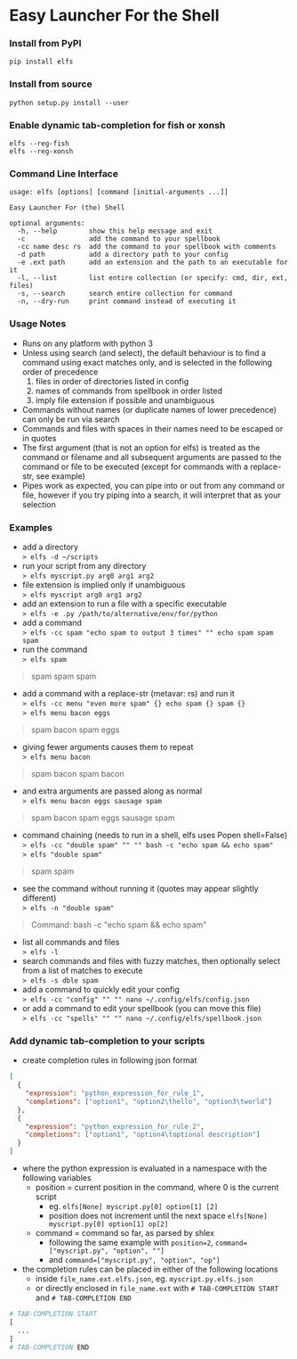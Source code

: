 # Easy Launcher For the Shell
### Install from PyPI
```
pip install elfs
```
### Install from source
```
python setup.py install --user
```
### Enable dynamic tab-completion for fish or xonsh
```
elfs --reg-fish
elfs --reg-xonsh
```
### Command Line Interface
```
usage: elfs [options] [command [initial-arguments ...]]

Easy Launcher For (the) Shell

optional arguments:
  -h, --help        show this help message and exit
  -c                add the command to your spellbook
  -cc name desc rs  add the command to your spellbook with comments
  -d path           add a directory path to your config
  -e .ext path      add an extension and the path to an executable for it
  -l, --list        list entire collection (or specify: cmd, dir, ext, files)
  -s, --search      search entire collection for command
  -n, --dry-run     print command instead of executing it
```
### Usage Notes
- Runs on any platform with python 3
- Unless using search (and select), the default behaviour is to find a command using exact matches only, and is selected in the following order of precedence
  1. files in order of directories listed in config
  2. names of commands from spellbook in order listed
  3. imply file extension if possible and unambiguous
- Commands without names (or duplicate names of lower precedence) can only be run via search
- Commands and files with spaces in their names need to be escaped or in quotes
- The first argument (that is not an option for elfs) is treated as the command or filename and all subsequent arguments are passed to the command or file to be executed (except for commands with a replace-str, see example)
- Pipes work as expected, you can pipe into or out from any command or file, however if you try piping into a search, it will interpret that as your selection
### Examples
- add a directory  
```> elfs -d ~/scripts```
- run your script from any directory  
```> elfs myscript.py arg0 arg1 arg2```
- file extension is implied only if unambiguous  
```> elfs myscript arg0 arg1 arg2```
- add an extension to run a file with a specific executable  
```> elfs -e .py /path/to/alternative/env/for/python```
- add a command  
```> elfs -cc spam "echo spam to output 3 times" "" echo spam spam spam```
- run the command  
```> elfs spam```
> spam spam spam
- add a command with a replace-str (metavar: rs) and run it  
```> elfs -cc menu "even more spam" {} echo spam {} spam {}```  
```> elfs menu bacon eggs```
> spam bacon spam eggs
- giving fewer arguments causes them to repeat  
```> elfs menu bacon```
> spam bacon spam bacon
- and extra arguments are passed along as normal  
```> elfs menu bacon eggs sausage spam```
> spam bacon spam eggs sausage spam
- command chaining (needs to run in a shell, elfs uses Popen shell=False)  
```> elfs -cc "double spam" "" "" bash -c "echo spam && echo spam"```  
```> elfs "double spam"```
> spam spam
- see the command without running it (quotes may appear slightly different)  
```> elfs -n "double spam"```
> Command: bash -c "echo spam && echo spam"
- list all commands and files  
```> elfs -l```
- search commands and files with fuzzy matches, then optionally select from a list of matches to execute  
```> elfs -s dble spam```
- add a command to quickly edit your config  
```> elfs -cc "config" "" "" nano ~/.config/elfs/config.json```
- or add a command to edit your spellbook (you can move this file)  
```> elfs -cc "spells" "" "" nano ~/.config/elfs/spellbook.json```
### Add dynamic tab-completion to your scripts
- create completion rules in following json format
```json
[
  {
    "expression": "python_expression_for_rule_1",
    "completions": ["option1", "option2\thello", "option3\tworld"]
  },
  {
    "expression": "python_expression_for_rule_2",
    "completions": ["option1", "option4\toptional description"]
  }
]
```
- where the python expression is evaluated in a namespace with the following variables
  - position = current position in the command, where 0 is the current script
    - eg. `elfs[None] myscript.py[0] option[1] [2]`
    - position does not increment until the next space `elfs[None] myscript.py[0] option[1] op[2]`
  - command = command so far, as parsed by shlex
    - following the same example with `position=2`, `command=["myscript.py", "option", ""]`
    - and `command=["myscript.py", "option", "op"]`
- the completion rules can be placed in either of the following locations
  - inside `file_name.ext.elfs.json`, eg. `myscript.py.elfs.json`
  - or directly enclosed in `file_name.ext` with `# TAB-COMPLETION START` and `# TAB-COMPLETION END`
```python
# TAB-COMPLETION START
[
  ...
]
# TAB-COMPLETION END
```
